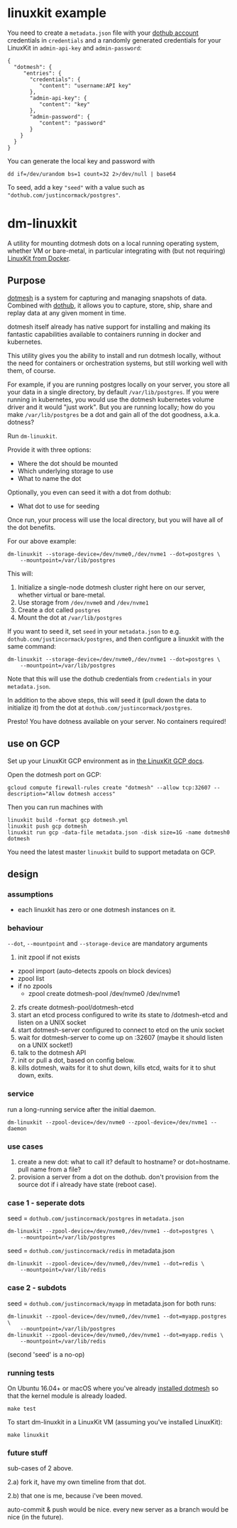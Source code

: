 # linuxkit example

You need to create a `metadata.json` file with your [dothub account](https://dothub.com/) credentials in `credentials` and a randomly generated credentials for your LinuxKit in `admin-api-key` and `admin-password`:
```
{
  "dotmesh": {
     "entries": {
       "credentials": {
          "content": "username:API key"
       },
       "admin-api-key": {
          "content": "key"
       },
       "admin-password": {
          "content": "password"
       }
    }
  }
}
```

You can generate the local key and password with
```
dd if=/dev/urandom bs=1 count=32 2>/dev/null | base64
```

To seed, add a key `"seed"` with a value such as `"dothub.com/justincormack/postgres"`.

# dm-linuxkit
A utility for mounting dotmesh dots on a local running operating system, whether VM or bare-metal, in particular integrating with (but not requiring) [LinuxKit from Docker](https://github.com/linuxkit/linuxkit).

## Purpose
[dotmesh](https://dotmesh.com) is a system for capturing and managing snapshots of data. Combined with [dothub](https://dothub.com), it allows you to capture, store, ship, share and replay data at any given moment in time.

dotmesh itself already has native support for installing and making its fantastic capabilities available to containers running in docker and kubernetes.

This utility gives you the ability to install and run dotmesh locally, without the need for containers or orchestration systems, but still working well with them, of course.

For example, if you are running postgres locally on your server, you store all your data in a single directory, by default `/var/lib/postgres`. If you were running in kubernetes, you would use the dotmesh kubernetes volume driver and it would "just work". But you are running locally; how do you make `/var/lib/postgres` be a dot and gain all of the dot goodness, a.k.a. dotness?

Run `dm-linuxkit`.

Provide it with three options:

* Where the dot should be mounted
* Which underlying storage to use
* What to name the dot

Optionally, you even can seed it with a dot from dothub:

* What dot to use for seeding

Once run, your process will use the local directory, but you will have all of the dot benefits.

For our above example:

```
dm-linuxkit --storage-device=/dev/nvme0,/dev/nvme1 --dot=postgres \
    --mountpoint=/var/lib/postgres
```

This will:

1. Initialize a single-node dotmesh cluster right here on our server, whether virtual or bare-metal.
2. Use storage from `/dev/nvme0` and `/dev/nvme1`
3. Create a dot called `postgres`
4. Mount the dot at `/var/lib/postgres`

If you want to seed it, set `seed` in your `metadata.json` to e.g. `dothub.com/justincormack/postgres`, and then configure a linuxkit with the same command:

```
dm-linuxkit --storage-device=/dev/nvme0,/dev/nvme1 --dot=postgres \
    --mountpoint=/var/lib/postgres
```

Note that this will use the dothub credentials from `credentials` in your `metadata.json`.

In addition to the above steps, this will seed it (pull down the data to initialize it) from the dot at `dothub.com/justincormack/postgres`.

Presto! You have dotness available on your server. No containers required!

## use on GCP

Set up your LinuxKit GCP environment as in [the LinuxKit GCP docs](https://github.com/linuxkit/linuxkit/blob/master/docs/platform-gcp.md).

Open the dotmesh port on GCP:
```
gcloud compute firewall-rules create "dotmesh" --allow tcp:32607 --description="Allow dotmesh access"
```

Then you can run machines with
```
linuxkit build -format gcp dotmesh.yml
linuxkit push gcp dotmesh
linuxkit run gcp -data-file metadata.json -disk size=1G -name dotmesh0 dotmesh
```

You need the latest master `linuxkit` build to support metadata on GCP.

## design

### assumptions

* each linuxkit has zero or one dotmesh instances on it.

### behaviour

`--dot`, `--mountpoint` and `--storage-device` are mandatory arguments

1. init zpool if not exists

  - zpool import (auto-detects zpools on block devices)
  - zpool list
  - if no zpools
    - zpool create dotmesh-pool /dev/nvme0 /dev/nvme1

2. zfs create dotmesh-pool/dotmesh-etcd
3. start an etcd process configured to write its state to /dotmesh-etcd and listen on a UNIX socket
4. start dotmesh-server configured to connect to etcd on the unix socket
5. wait for dotmesh-server to come up on :32607 (maybe it should listen on a UNIX socket!)
6. talk to the dotmesh API
7. init or pull a dot, based on config below.
8. kills dotmesh, waits for it to shut down, kills etcd, waits for it to shut down, exits.

### service

run a long-running service after the initial daemon.

```
dm-linuxkit --zpool-device=/dev/nvme0 --zpool-device=/dev/nvme1 --daemon
```

### use cases

1. create a new dot: what to call it? default to hostname? or dot=hostname. pull name from a file?
2. provision a server from a dot on the dothub. don't provision from the source dot if i already have state (reboot case).

### case 1 - seperate dots

seed = `dothub.com/justincormack/postgres` in `metadata.json`
```
dm-linuxkit --zpool-device=/dev/nvme0,/dev/nvme1 --dot=postgres \
    --mountpoint=/var/lib/postgres
```

seed = `dothub.com/justincormack/redis` in metadata.json
```
dm-linuxkit --zpool-device=/dev/nvme0,/dev/nvme1 --dot=redis \
    --mountpoint=/var/lib/redis
```

### case 2 - subdots
seed = `dothub.com/justincormack/myapp` in metadata.json for both runs:
```
dm-linuxkit --zpool-device=/dev/nvme0,/dev/nvme1 --dot=myapp.postgres \
    --mountpoint=/var/lib/postgres
dm-linuxkit --zpool-device=/dev/nvme0,/dev/nvme1 --dot=myapp.redis \
    --mountpoint=/var/lib/redis
```

(second 'seed' is a no-op)

### running tests

On Ubuntu 16.04+ or macOS where you've already [installed dotmesh](https://docs.dotmesh.com/install-setup/docker/) so that the kernel module is already loaded.

```
make test
```

To start dm-linuxkit in a LinuxKit VM (assuming you've installed LinuxKit):

```
make linuxkit
```

### future stuff

sub-cases of 2 above.

2.a) fork it, have my own timeline from that dot.

2.b) that one is me, because i've been moved.

auto-commit & push would be nice.
every new server as a branch would be nice (in the future).
